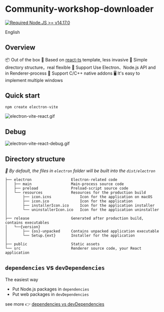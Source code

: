 # Community-workshop-downloader

[![Required Node.JS >= v14.17.0](https://img.shields.io/static/v1?label=node&message=%3E=14.17.0&logo=node.js&color=3f893e&style=flat)](https://nodejs.org/about/releases)

English

## Overview

📦 Out of the box
🎯 Based on [react-ts](https://github.com/vitejs/vite/tree/main/packages/create-vite/template-react-ts) template, less invasive
🌱 Simple directory structure，real flexible
💪 Support Use Electron、Node.js API and in Renderer-process
🔩 Support C/C++ native addons
🖥 It's easy to implement multiple windows

## Quick start

```sh
npm create electron-vite
```

![electron-vite-react.gif](https://github.com/electron-vite/electron-vite-react/blob/main/public/electron-vite-react.gif?raw=true)

## Debug

![electron-vite-react-debug.gif](https://github.com/electron-vite/electron-vite-react/blob/main/public/electron-vite-react-debug.gif?raw=true)

## Directory structure

_🚨 By default, the files in `electron` folder will be built into the `dist/electron`_

```tree
├── electron                  Electron-related code
│   ├── main                  Main-process source code
│   ├── preload               Preload-script source code
│   └── resources             Resources for the production build
│       ├── icon.icns             Icon for the application on macOS
│       ├── icon.ico              Icon for the application
│       ├── installerIcon.ico     Icon for the application installer
│       └── uninstallerIcon.ico   Icon for the application uninstaller
│
├── release                   Generated after production build, contains executables
│   └──{version}
│       ├── {os}-unpacked     Contains unpacked application executable
│       └── Setup.{ext}       Installer for the application
│
├── public                    Static assets
└── src                       Renderer source code, your React application
```

## `dependencies` vs `devDependencies`

The easiest way

- Put Node.js packages in `dependencies`
- Put web packages in `devDependencies`

see more 👉 [dependencies vs devDependencies](https://github.com/electron-vite/vite-plugin-electron-renderer#dependencies-vs-devdependencies)

<!--
- First, you need to know if your dependencies are needed after the application is packaged.

- Like [serialport](https://www.npmjs.com/package/serialport), [sqlite3](https://www.npmjs.com/package/sqlite3) they are node-native modules and should be placed in `dependencies`. In addition, Vite will not build them, but treat them as external modules.

- Dependencies like [Vue](https://www.npmjs.com/package/vue) and [React](https://www.npmjs.com/package/react), which are pure javascript modules that can be built with Vite, can be placed in `devDependencies`. This reduces the size of the application.
-->
